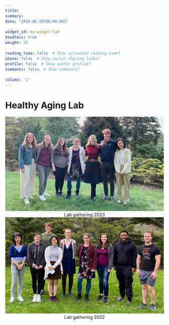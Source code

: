 ```yaml
---
title: 
summary: 
date: "2018-06-28T00:00:00Z"

widget_id: my-widget-lab
headless: true
weight: 20

reading_time: false  # Show estimated reading time?
share: false  # Show social sharing links?
profile: false  # Show author profile?
comments: false  # Show comments?

column: '1'
---
```

# Healthy Aging Lab
<!-- Image Gallery -->
<div style="justify-content: center; align-items: center; height: 100vh;">
  <img src="HALab2023.jpeg" alt="Lab gathering 2023">
  <center>Lab gathering 2023</center>
  <img src="HALab2022.jpeg" alt="Lab gathering 2022">
  <center>Lab gathering 2022</center>
</div>
<!-- End of Image Gallery -->


